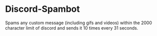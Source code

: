# Discord-Spambot
Spams any custom message (including gifs and videos) within the 2000 character limit of discord and sends it 10 times every 31 seconds.  
